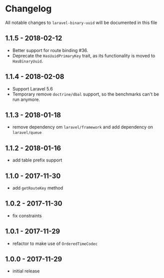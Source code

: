 # Changelog

All notable changes to `laravel-binary-uuid` will be documented in this file

## 1.1.5 - 2018-02-12

- Better support for route binding #36.
- Deprecate the `HasUuidPrimaryKey` trait, as its functionality is moved to `HasBinaryUuid`.

## 1.1.4 - 2018-02-08

- Support Laravel 5.6
- Temporary remove `doctrine/dbal` support, so the benchmarks can't be run anymore.

## 1.1.3 - 2018-01-18

- remove dependency om `laravel/framework` and add dependency on `laravel/queue`

## 1.1.2 - 2018-01-16

- add table prefix support

## 1.1.0 - 2017-11-30

- add `getRouteKey` method

## 1.0.2 - 2017-11-30

- fix constraints

## 1.0.1 - 2017-11-29

- refactor to make use of `OrderedTimeCodec`

## 1.0.0 - 2017-11-29

- initial release
